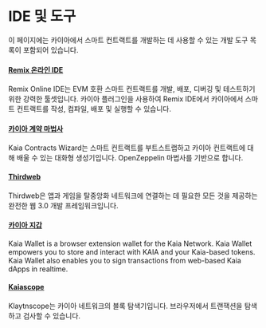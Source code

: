 # IDE 및 도구

이 페이지에는 카이아에서 스마트 컨트랙트를 개발하는 데 사용할 수 있는 개발 도구 목록이 포함되어 있습니다.

#### [Remix 온라인 IDE](https://remix.ethereum.org/) <a href="#remix-ide" id="remix-ide"></a>

Remix Online IDE는 EVM 호환 스마트 컨트랙트를 개발, 배포, 디버깅 및 테스트하기 위한 강력한 툴셋입니다. 카이아 플러그인을 사용하여 Remix IDE에서 카이아에서 스마트 컨트랙트를 작성, 컴파일, 배포 및 실행할 수 있습니다.

#### [카이아 계약 마법사](https://wizard.kaia.io) <a href="#kaia-contract-wizard" id="kaia-contract-wizard"></a>

Kaia Contracts Wizard는 스마트 컨트랙트를 부트스트랩하고 카이아 컨트랙트에 대해 배울 수 있는 대화형 생성기입니다. OpenZeppelin 마법사를 기반으로 합니다.

#### [Thirdweb](../deploy/thirdweb.md) <a href="#thirdweb" id="thirdweb"></a>

Thirdweb은 앱과 게임을 탈중앙화 네트워크에 연결하는 데 필요한 모든 것을 제공하는 완전한 웹 3.0 개발 프레임워크입니다.

#### [카이아 지갑](../../tools/wallets/kaia-wallet.md) <a href="#kaia-wallet" id="kaia-wallet"></a>

Kaia Wallet is a browser extension wallet for the Kaia Network. Kaia Wallet empowers you to store and interact with KAIA and your Kaia-based tokens. Kaia Wallet also enables you to sign transactions from web-based Kaia dApps in realtime.

#### [Kaiascope](../../tools/block-explorers/kaiascope.md) <a href="#kaiascope" id="kaiascope"></a>

Klaytnscope는 카이아 네트워크의 블록 탐색기입니다. 브라우저에서 트랜잭션을 탐색하고 검사할 수 있습니다.